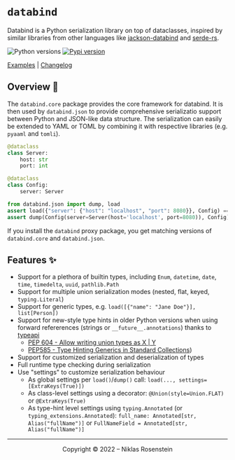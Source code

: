 # `databind`

Databind is a Python serialization library on top of dataclasses, inspired by similar libraries from other languages
like [jackson-databind](https://github.com/FasterXML/jackson-databind) and [serde-rs](https://serde.rs/).

![Python versions](https://img.shields.io/pypi/pyversions/pydoc-markdown?style=for-the-badge)
[![Pypi version](https://img.shields.io/pypi/v/pydoc-markdown?style=for-the-badge)](https://pypi.org/project/pydoc-markdown/)

[Examples](https://niklasrosenstein.github.io/python-databind/examples/) | [Changelog](https://niklasrosenstein.github.io/python-databind/changelog/databind.core/)

## Overview 📖

The `databind.core` package provides the core framework for databind. It is then used by `databind.json` to provide
comprehensive serializatio support between Python and JSON-like data structure. The serialization can easily be
extended to YAML or TOML by combining it with respective libraries (e.g. `pyaaml` and `tomli`).

```python
@dataclass
class Server:
    host: str
    port: int

@dataclass
class Config:
    server: Server

from databind.json import dump, load
assert load({"server": {"host": "localhost", "port": 8080}}, Config) == Config(server=Server(host='localhost', port=8080))
assert dump(Config(server=Server(host='localhost', port=8080)), Config) == {"server": {"host": "localhost", "port": 8080}}
```

If you install the `databind` proxy package, you get matching versions of `databind.core` and `databind.json`.

## Features ✨

  [typeapi]: https://github.com/NiklasRosenstein/python-typeapi

* Support for a plethora of builtin types, including `Enum`, `datetime`, `date`, `time`, `timedelta`, `uuid`, `pathlib.Path`
* Support for multiple union serialization modes (nested, flat, keyed, `typing.Literal`)
* Support for generic types, e.g. `load([{"name": "Jane Doe"}], list[Person])`
* Support for new-style type hints in older Python versions when using forward refererences (strings or `__future__.annotations`) thanks to [typeapi][]
    * [PEP 604 - Allow writing union types as X | Y](https://www.python.org/dev/peps/pep-0604/)
    * [PEP585 - Type Hinting Generics in Standard Collections](https://www.python.org/dev/peps/pep-0585/))
* Support for customized serialization and deserialization of types
* Full runtime type checking during serialization
* Use "settings" to customize serialization behaviour
    * As global settings per `load()`/`dump()` call: `load(..., settings=[ExtraKeys(True)])`
    * As class-level settings using a decorator: `@Union(style=Union.FLAT)` or `@ExtraKeys(True)`
    * As type-hint level settings using `typing.Annotated` (or `typing_extensions.Annotated`): `full_name: Annotated[str, Alias("fullName")]` or `FullNameField = Annotated[str, Alias("fullName")]`

---

<p align="center">Copyright &copy; 2022 &ndash; Niklas Rosenstein</p>

